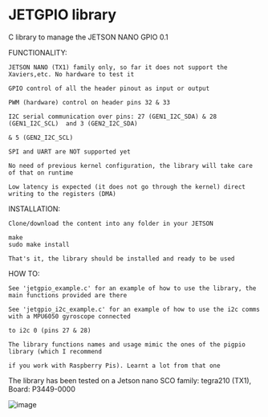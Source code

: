 # JETGPIO library

C library to manage the JETSON NANO GPIO 0.1

FUNCTIONALITY:

    JETSON NANO (TX1) family only, so far it does not support the Xaviers,etc. No hardware to test it
  
    GPIO control of all the header pinout as input or output
    
    PWM (hardware) control on header pins 32 & 33
    
    I2C serial communication over pins: 27 (GEN1_I2C_SDA) & 28 (GEN1_I2C_SCL)  and 3 (GEN2_I2C_SDA) 
    
    & 5 (GEN2_I2C_SCL)
  
    SPI and UART are NOT supported yet
  
    No need of previous kernel configuration, the library will take care of that on runtime
  
    Low latency is expected (it does not go through the kernel) direct writing to the registers (DMA)
  
 INSTALLATION:
 
    Clone/download the content into any folder in your JETSON
  
    make                                                     
    sudo make install                                             
  
    That's it, the library should be installed and ready to be used
  
 HOW TO:
 
    See 'jetgpio_example.c' for an example of how to use the library, the main functions provided are there
    
    See 'jetgpio_i2c_example.c' for an example of how to use the i2c comms with a MPU6050 gyroscope connected 
    
    to i2c 0 (pins 27 & 28)
    
    The library functions names and usage mimic the ones of the pigpio library (which I recommend 
    
    if you work with Raspberry Pis). Learnt a lot from that one
    


The library has been tested on a Jetson nano SCO family: tegra210 (TX1), Board: P3449-0000

![image](https://user-images.githubusercontent.com/47650457/164944765-998ca31c-d72c-4d2b-8cbc-7bea594ce8d5.png)






